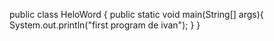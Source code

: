 public class HeloWord {
    public static void main(String[] args){
        System.out.println("first program de ivan");
    }
}
